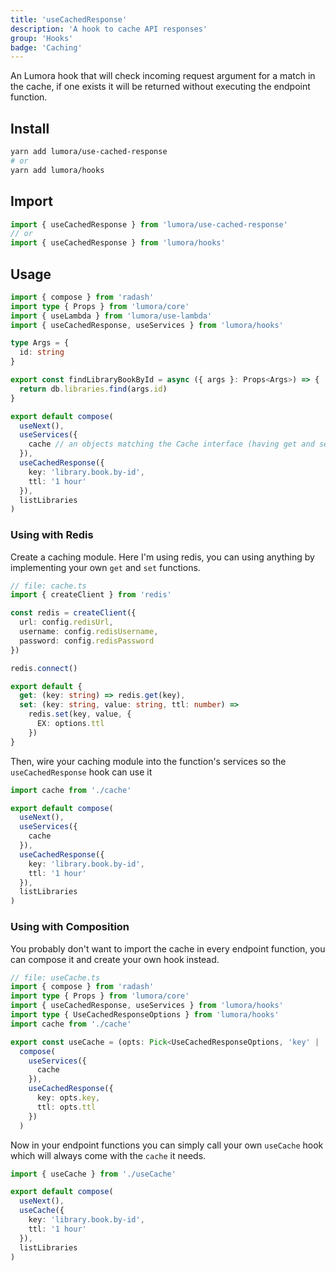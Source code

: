 ```yaml
---
title: 'useCachedResponse'
description: 'A hook to cache API responses'
group: 'Hooks'
badge: 'Caching'
---
```


An Lumora hook that will check incoming request argument for a match in the cache, if one exists it will be returned without executing the endpoint function.

## Install

```sh
yarn add lumora/use-cached-response
# or
yarn add lumora/hooks
```

## Import

```ts
import { useCachedResponse } from 'lumora/use-cached-response'
// or
import { useCachedResponse } from 'lumora/hooks'
```

## Usage

```ts
import { compose } from 'radash'
import type { Props } from 'lumora/core'
import { useLambda } from 'lumora/use-lambda'
import { useCachedResponse, useServices } from 'lumora/hooks'

type Args = {
  id: string
}

export const findLibraryBookById = async ({ args }: Props<Args>) => {
  return db.libraries.find(args.id)
}

export default compose(
  useNext(),
  useServices({
    cache // an objects matching the Cache interface (having get and set functions)
  }),
  useCachedResponse({
    key: 'library.book.by-id',
    ttl: '1 hour'
  }),
  listLibraries
)
```

### Using with Redis

Create a caching module. Here I'm using redis, you can using anything by implementing your own `get` and `set` functions.

```ts
// file: cache.ts
import { createClient } from 'redis'

const redis = createClient({
  url: config.redisUrl,
  username: config.redisUsername,
  password: config.redisPassword
})

redis.connect()

export default {
  get: (key: string) => redis.get(key),
  set: (key: string, value: string, ttl: number) =>
    redis.set(key, value, {
      EX: options.ttl
    })
}
```

Then, wire your caching module into the function's services so the `useCachedResponse` hook can use it

```ts
import cache from './cache'

export default compose(
  useNext(),
  useServices({
    cache
  }),
  useCachedResponse({
    key: 'library.book.by-id',
    ttl: '1 hour'
  }),
  listLibraries
)
```

### Using with Composition

You probably don't want to import the cache in every endpoint function, you can compose it and create your own hook instead.

```ts
// file: useCache.ts
import { compose } from 'radash'
import type { Props } from 'lumora/core'
import { useCachedResponse, useServices } from 'lumora/hooks'
import type { UseCachedResponseOptions } from 'lumora/hooks'
import cache from './cache'

export const useCache = (opts: Pick<UseCachedResponseOptions, 'key' | 'ttl'>) =>
  compose(
    useServices({
      cache
    }),
    useCachedResponse({
      key: opts.key,
      ttl: opts.ttl
    })
  )
```

Now in your endpoint functions you can simply call your own `useCache` hook which will always come with the `cache` it needs.

```ts
import { useCache } from './useCache'

export default compose(
  useNext(),
  useCache({
    key: 'library.book.by-id',
    ttl: '1 hour'
  }),
  listLibraries
)
```
